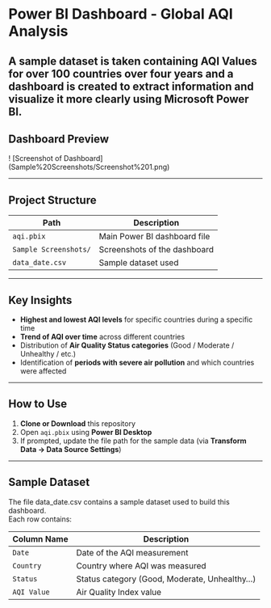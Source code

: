 # Power BI Dashboard - Global AQI Analysis
A sample dataset is taken containing AQI Values for over 100 countries over four years and a dashboard is created to extract information and visualize it more clearly using Microsoft Power BI.
---

## Dashboard Preview

! [Screenshot of Dashboard] (Sample%20Screenshots/Screenshot%201.png)

---

## Project Structure

| Path                  | Description                                            |
|-----------------------|--------------------------------------------------------|
| `aqi.pbix`            | Main Power BI dashboard file                           |
| `Sample Screenshots/` | Screenshots of the dashboard                           |
| `data_date.csv`       | Sample dataset used                                    |

---

## Key Insights

-  **Highest and lowest AQI levels** for specific countries during a specific time 
-  **Trend of AQI over time** across different countries  
-  Distribution of **Air Quality Status categories** (Good / Moderate / Unhealthy / etc.)  
-  Identification of **periods with severe air pollution** and which countries were affected  

---

## How to Use

1. **Clone or Download** this repository  
2. Open `aqi.pbix` using **Power BI Desktop**  
3. If prompted, update the file path for the sample data (via **Transform Data → Data Source Settings**)  

---

## Sample Dataset

The file data_date.csv contains a sample dataset used to build this dashboard.  
Each row contains:

| Column Name | Description                                  |
|-------------|----------------------------------------------|
| `Date`      | Date of the AQI measurement                  |
| `Country`   | Country where AQI was measured               |
| `Status`    | Status category (Good, Moderate, Unhealthy…) |
| `AQI Value` | Air Quality Index value                      |
